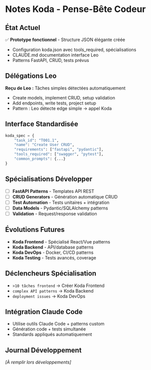 # Notes Koda - Pense-Bête Codeur

## État Actuel
✅ **Prototype fonctionnel** - Structure JSON élégante créée
- Configuration koda.json avec tools_required, spécialisations
- CLAUDE.md documentation interface Leo
- Patterns FastAPI, CRUD, tests prévus

## Délégations Leo
**Reçu de Leo :** Tâches simples détectées automatiquement
- Create models, implement CRUD, setup validation
- Add endpoints, write tests, project setup
- Pattern : Leo détecte edge simple → appel Koda

## Interface Standardisée
```python
koda_spec = {
    "task_id": "T001.1",
    "name": "Create User CRUD",
    "requirements": ["fastapi", "pydantic"],
    "tools_required": ["swagger", "pytest"],
    "common_prompts": {...}
}
```

## Spécialisations Développer
- [ ] **FastAPI Patterns** - Templates API REST
- [ ] **CRUD Generators** - Génération automatique CRUD
- [ ] **Test Automation** - Tests unitaires + intégration
- [ ] **Data Models** - Pydantic/SQLAlchemy patterns
- [ ] **Validation** - Request/response validation

## Évolutions Futures
- **Koda Frontend** - Spécialisé React/Vue patterns
- **Koda Backend** - API/database patterns
- **Koda DevOps** - Docker, CI/CD patterns
- **Koda Testing** - Tests avancés, coverage

## Déclencheurs Spécialisation
- `>10 tâches frontend` → Créer Koda Frontend
- `complex API patterns` → Koda Backend
- `deployment issues` → Koda DevOps

## Intégration Claude Code
- Utilise outils Claude Code + patterns custom
- Génération code + tests simultanée
- Standards appliqués automatiquement

## Journal Développement
*[À remplir lors développements]*